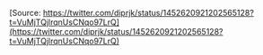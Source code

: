 [Source: https://twitter.com/diprjk/status/1452620921202565128?t=VuMjTQjlrqnUsCNqo97LrQ](https://twitter.com/diprjk/status/1452620921202565128?t=VuMjTQjlrqnUsCNqo97LrQ)